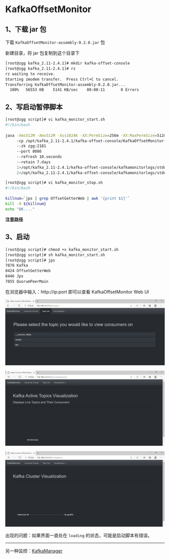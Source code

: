 # KafkaOffsetMonitor

## 1、下载 jar 包

下载 `KafkaOffsetMonitor-assembly-0.2.0.jar` 包

新建目录，将 jar 包复制到这个目录下

```sh
[root@zgg kafka_2.11-2.4.1]# mkdir kafka-offset-console
[root@zgg kafka_2.11-2.4.1]# rz
rz waiting to receive.
Starting zmodem transfer.  Press Ctrl+C to cancel.
Transferring KafkaOffsetMonitor-assembly-0.2.0.jar...
  100%   56553 KB    5141 KB/sec    00:00:11       0 Errors  
```

## 2、写启动暂停脚本

```sh
[root@zgg script]# vi kafka_monitor_start.sh
#!/bin/bash

java -Xms512M -Xmx512M -Xss1024K -XX:PermSize=256m -XX:MaxPermSize=512m 
	 -cp /opt/kafka_2.11-2.4.1/kafka-offset-console/KafkaOffsetMonitor-assembly-0.2.0.jar com.quantifind.kafka.offsetapp.OffsetGetterWeb 
	 --zk zgg:2181 
	 --port 8086 
	 --refresh 10.seconds 
	 --retain 7.days 
	 1>/opt/kafka_2.11-2.4.1/kafka-offset-console/kafkamonitorlogs/stdout.log 
	 2>/opt/kafka_2.11-2.4.1/kafka-offset-console/kafkamonitorlogs/stderr.log &
```

```sh
[root@zgg script]# vi kafka_monitor_stop.sh
#!/bin/bash

killnum=`jps | grep OffsetGetterWeb | awk '{print $1}'`
kill -9 ${killnum}
echo "OK...."
```

**注意路径**

## 3、启动
	
```sh
[root@zgg script]# chmod +x kafka_monitor_start.sh
[root@zgg script]# sh kafka_monitor_start.sh 
[root@zgg script]# jps
7878 Kafka
8424 OffsetGetterWeb
8446 Jps
7855 QuorumPeerMain
```

在浏览器中输入：http://ip:port 即可以查看 KafkaOffsetMonitor Web UI

![monitor01](./image/monitor01.png)

![monitor02](./image/monitor02.png)

![monitor03](./image/monitor03.png)

出现的问题：如果界面一直处在 `loading` 的状态，可能是启动脚本有错误。

-----------------------------------------------------------------

另一种监控：[KafkaManager](https://www.bilibili.com/video/BV1L4411K7hW?p=38)